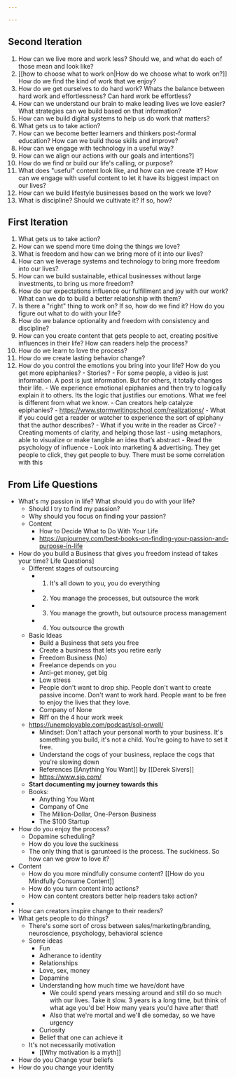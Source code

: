```yaml
---

---
```


## Second Iteration

1. How can we live more and work less? Should we, and what do each of those mean and look like?
2. [[how to choose what to work on|How do we choose what to work on?]] How do we find the kind of work that we enjoy?
3. How do we get ourselves to do hard work? Whats the balance between hard work and effortlessness? Can hard work be effortless?
4. How can we understand our brain to make leading lives we love easier? What strategies can we build based on that information?
5. How can we build digital systems to help us do work that matters?
6. What gets us to take action?
7. How can we become better learners and thinkers post-formal education? How can we build those skills and improve?
8. How can we engage with technology in a useful way?
9. How can we align our actions with our goals and intentions?]
10. How do we find or build our life's calling, or purpose?
11. What does "useful" content look like, and how can we create it? How can we engage with useful content to let it have its biggest impact on our lives?
12. How can we build lifestyle businesses based on the work we love?
13. What is discipline? Should we cultivate it? If so, how?


## First Iteration
1. What gets us to take action?
2. How can we spend more time doing the things we love? 
3. What is freedom and how can we bring more of it into our lives?
4. How can we leverage systems and technology to bring more freedom into our lives?
5. How can we build sustainable, ethical businesses without large investments, to bring us more freedom?
6. How do our expectations influence our fulfillment and joy with our work? What can we do to build a better relationship with them?
7. Is there a "right" thing to work on? If so, how do we find it? How do you figure out what to do with your life?
8. How do we balance optionality and freedom with consistency and discipline?
9. How can you create content that gets people to act, creating positive influences in their life? How can readers help the process?
10. How do we learn to love the process?
11. How do we create lasting behavior change?
12. How do you control the emotions you bring into your life? How do you get more epiphanies?
	    - Stories?
	    - For some people, a video is just information. A post is just information. But for others, it totally changes their life.
	    - We experience emotional epiphanies and then try to logically explain it to others. Its the logic that justifies our emotions. What we feel is different from what we know.
	    - Can creators help catalyze epiphanies?
	        - https://www.stormwritingschool.com/realizations/
	            - What if you could get a reader or watcher to experience the sort of epiphany that the author describes? 
	                - What if you write in the reader as Circe?
	        - Creating moments of clarity, and helping those last
	        - using metaphors, able to visualize or make tangible an idea that’s abstract
	        - Read the psychology of influence
	        - Look into marketing & advertising. They get people to click, they get people to buy. There must be some correlation with this

## From Life Questions

- What's my passion in life? What should you do with your life?
    - Should I try to find my passion?
    - Why should you focus on finding your passion?
    - Content
		- How to Decide What to Do With Your Life
        - https://upjourney.com/best-books-on-finding-your-passion-and-purpose-in-life
- How do you build a Business that gives you freedom instead of takes your time? Life Questions]
    - Different stages of outsourcing
        - 1. It's all down to you, you do everything
        - 2. You manage the processes, but outsource the work
        - 3. You manage the growth, but outsource process management
        - 4. You outsource the growth
    - Basic Ideas
        - Build a Business that sets you free
        - Create a business that lets you retire early
        - Freedom Business (No)
        - Freelance depends on you
        - Anti-get money, get big
        - Low stress
        - People don't want to drop ship. People don't want to create passive income. Don't want to work hard. People want to be free to enjoy the lives that they love.
        - Company of None
        - Riff on the 4 hour work week
    - https://unemployable.com/podcast/sol-orwell/
        - Mindset: Don't attach your personal worth to your business. It's something you build, it's not a child. You're going to have to set it free.
        - Understand the cogs of your business, replace the cogs that you're slowing down
        - References [[Anything You Want]] by [[Derek Sivers]]
        - https://www.sjo.com/
    - **Start documenting my journey towards this**
    - Books:
        - Anything You Want
        - Company of One
        - The Million-Dollar, One-Person Business
        - The $100 Startup
- How do you enjoy the process?
    - Dopamine scheduling?
    - How do you love the suckiness
    - The only thing that is garunteed is the process. The suckiness. So how can we grow to love it?
- Content
    - How do you more mindfully consume content? [[How do you Mindfully Consume Content]]
    - How do you turn content into actions?
    - How can content creators better help readers take action?
- 
- How can creators inspire change to their readers?
- What gets people to do things?
    - There's some sort of cross between sales/marketing/branding, neuroscience, psychology, behavioral science
    - Some ideas
        - Fun
        - Adherance to identity
        - Relationships
        - Love, sex, money
        - Dopamine
        - Understanding how much time we have/dont have 
            - We could spend years messing around and still do so much with our lives. Take it slow. 3 years is a long time, but think of what age you'd be! How many years you'd have after that!
            - Also that we're mortal and we'll die someday, so we have urgency
        - Curiosity
        - Belief that one can achieve it 
    - It's not necessarily motivation
        - [[Why motivation is a myth]]
- How do you Change your beliefs
- How do you change your identity
